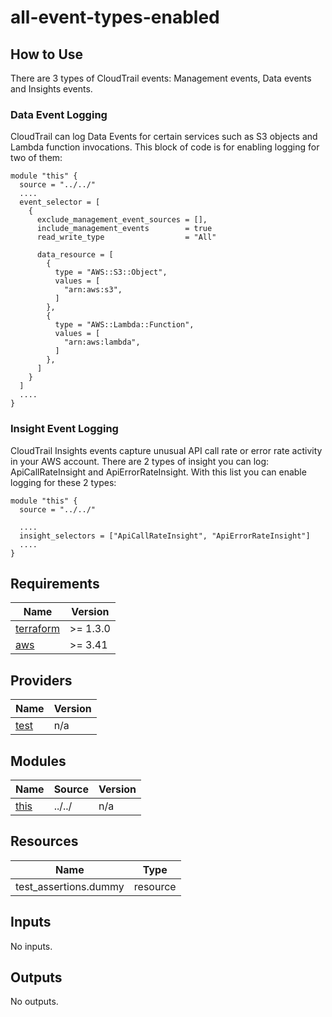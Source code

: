 # all-event-types-enabled

## How to Use
There are 3 types of CloudTrail events: Management events, Data events and Insights events.

### Data Event Logging
CloudTrail can log Data Events for certain services such as S3 objects and Lambda function invocations. This block of code is for enabling logging for two of them:
```
module "this" {
  source = "../../"
  ....
  event_selector = [
    {
      exclude_management_event_sources = [],
      include_management_events        = true
      read_write_type                  = "All"

      data_resource = [
        {
          type = "AWS::S3::Object",
          values = [
            "arn:aws:s3",
          ]
        },
        {
          type = "AWS::Lambda::Function",
          values = [
            "arn:aws:lambda",
          ]
        },
      ]
    }
  ]
  ....
}
```

### Insight Event Logging
CloudTrail Insights events capture unusual API call rate or error rate activity in your AWS account. There are 2 types of insight you can log: ApiCallRateInsight and ApiErrorRateInsight.
With this list you can enable logging for these 2 types:
```
module "this" {
  source = "../../"

  ....
  insight_selectors = ["ApiCallRateInsight", "ApiErrorRateInsight"]
  ....
}
```

<!-- BEGINNING OF PRE-COMMIT-TERRAFORM DOCS HOOK -->
## Requirements

| Name | Version |
|------|---------|
| <a name="requirement_terraform"></a> [terraform](#requirement\_terraform) | >= 1.3.0 |
| <a name="requirement_aws"></a> [aws](#requirement\_aws) | >= 3.41 |

## Providers

| Name | Version |
|------|---------|
| <a name="provider_test"></a> [test](#provider\_test) | n/a |

## Modules

| Name | Source | Version |
|------|--------|---------|
| <a name="module_this"></a> [this](#module\_this) | ../../ | n/a |

## Resources

| Name | Type |
|------|------|
| test_assertions.dummy | resource |

## Inputs

No inputs.

## Outputs

No outputs.
<!-- END OF PRE-COMMIT-TERRAFORM DOCS HOOK -->

